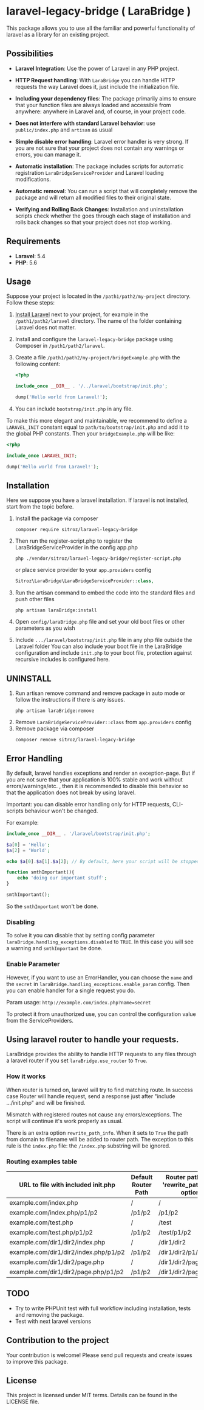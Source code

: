 # laravel-legacy-bridge ( LaraBridge )
This package allows you to use all the familiar and powerful functionality of laravel as a library for an existing project.

## Possibilities

- **Laravel Integration**: Use the power of Laravel in any PHP project.
- **HTTP Request handling**: With `LaraBridge` you can handle HTTP requests the way Laravel does it, just include the initialization file.
- **Including your dependency files**: The package primarily aims to ensure that your function files are always loaded and accessible from anywhere: anywhere in Laravel and, of course, in your project code.
- **Does not interfere with standard Laravel behavior**: use `public/index.php` and `artisan` as usual
- **Simple disable error handling**: Laravel error handler is very strong. If you are not sure that your project does not contain any warnings or errors, you can manage it.


- **Automatic installation**: The package includes scripts for automatic registration
  `LaraBridgeServiceProvider` and Laravel loading modifications.
- **Automatic removal**: You can run a script that will completely remove the package
  and will return all modified files to their original state.
- **Verifying and Rolling Back Changes**: Installation and uninstallation scripts check whether the
  goes through each stage of installation and rolls back changes so that your project does not stop working.

## Requirements

- **Laravel**: 5.4
- **PHP**: 5.6

## Usage

Suppose your project is located in the `/path1/path2/my-project` directory. Follow these steps:

1. [Install Laravel](https://laravel.com/docs/) next to your project, for example in the `/path1/path2/laravel` directory. The name of the folder containing Laravel does not matter.

2. Install and configure the `laravel-legacy-bridge` package using Composer in `/path1/path2/laravel`.

3. Create a file `/path1/path2/my-project/bridgeExample.php` with the following content:
    ```php
    <?php
    
    include_once __DIR__ . '/../laravel/bootstrap/init.php';
    
    dump('Hello world from Laravel!');
    ```

4. You can include `bootstrap/init.php` in any file.

To make this more elegant and maintainable, we recommend to define a `LARAVEL_INIT` constant equal to `path/to/bootstrap/init.php` and add it to the global PHP constants.
Then your `bridgeExample.php` will be like:
```php
<?php

include_once LARAVEL_INIT;

dump('Hello world from Laravel!');
 ```

## Installation

Here we suppose you have a laravel installation. If laravel is not installed, start from the topic before.

1. Install the package via composer
   ```CLI 
   composer require sitroz/laravel-legacy-bridge
   ```

2. Then run the register-script.php to register the LaraBridgeServiceProvider in the config app.php
   ```CLI
   php ./vendor/sitroz/laravel-legacy-bridge/register-script.php
   ```
   or place service provider to your `app.providers` config
   ```PHP
   Sitroz\LaraBridge\LaraBridgeServiceProvider::class,
   ```

3. Run the artisan command to embed the code into the standard files and push other files
   ```CLI
   php artisan laraBridge:install
   ```

4. Open `config/laraBridge.php` file and set your old boot files or other parameters as you wish

5. Include `.../laravel/bootstrap/init.php` file in any php file outside the Laravel folder
   You can also include your boot file in the LaraBridge configuration and include `init.php`
   to your boot file, protection against recursive includes is configured here.

## UNINSTALL

1. Run artisan remove command and remove package in auto mode or follow the instructions if there is any issues.
    ```CLI
    php artisan laraBridge:remove
    ```
2. Remove `LaraBridgeServiceProvider::class` from `app.providers` config
3. Remove package via composer
    ```CLI
    composer remove sitroz/laravel-legacy-bridge
    ```

## Error Handling

By default, laravel handles exceptions and render an exception-page.
But if you are not sure that your application is 100% stable
and work without errors/warnings/etc. , then it is recommended
to disable this behavior so that the application
does not break by using laravel.

Important: you can disable error handling only for HTTP requests, CLI-scripts behaviour won't be changed.

For example:
```PHP
include_once __DIR__ . '/laravel/bootstrap/init.php';

$a[0] = 'Hello';
$a[2] = 'World';

echo $a[0].$a[1].$a[2]; // By default, here your script will be stopped by laravel

function smthImportant(){ 
    echo 'doing our important stuff';
}

smthImportant();
```

So the `smthImportant` won't be done.

### Disabling

To solve it you can disable that by setting config parameter `laraBridge.handling_exceptions.disabled` to `TRUE`.
In this case you will see a warning and `smthImportant` be done.

### Enable Parameter
However, if you want to use an ErrorHandler, you can choose the `name` and the `secret` in
`laraBridge.handling_exceptions.enable_param` config. Then you can enable handler for a single request you do.

Param usage: `http://example.com/index.php?name=secret`

To protect it from unauthorized use, you can control the configuration value from the ServiceProviders.


Using laravel router to handle your requests.
-------------------------------------------------------------------------

LaraBridge provides the ability to handle HTTP requests to any files through a laravel router if you set `laraBridge.use_router` to `True`.

### How it works

When router is turned on, laravel will try to find matching route.
In success case Router will handle request, send a response just after "include .../init.php" and will be finished.

Mismatch with registered routes not cause any errors/exceptions.
The script will continue it's work properly as usual.

There is an extra option `rewrite_path_info`. When it sets to `True` the path from domain to filename will be added to router path.
The exception to this rule is the `index.php` file: the `/index.php` substring will be ignored.

### Routing examples table

| URL to file with included init.php    | Default Router Path | Router path with 'rewrite_path_info' option |
|---------------------------------------|---------------------|---------------------------------------------|
| example.com/index.php                 | /                   | /                                           |
| example.com/index.php/p1/p2           | /p1/p2              | /p1/p2                                      |
| example.com/test.php                  | /                   | /test                                       |
| example.com/test.php/p1/p2            | /p1/p2              | /test/p1/p2                                 | 
| example.com/dir1/dir2/index.php       | /                   | /dir1/dir2                                  |
| example.com/dir1/dir2/index.php/p1/p2 | /p1/p2              | /dir1/dir2/p1/p2                            |
| example.com/dir1/dir2/page.php        | /                   | /dir1/dir2/page                             |
| example.com/dir1/dir2/page.php/p1/p2  | /p1/p2              | /dir1/dir2/page/p1/p2                       |

## TODO

- Try to write PHPUnit test with full workflow including installation, tests and removing the package.
- Test with next laravel versions


## Contribution to the project

Your contribution is welcome! Please send pull requests and create issues to improve this package.

## License

This project is licensed under MIT terms. Details can be found in the LICENSE file.